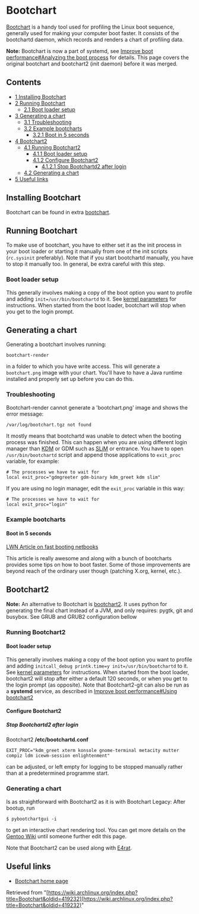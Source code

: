 # Bootchart

[Bootchart](https://meego.gitorious.org/meego-developer-tools/bootchart) is a handy tool used for profiling the Linux boot sequence, generally used for making your computer boot faster. It consists of the bootchartd daemon, which records and renders a chart of profiling data.

**Note:** Bootchart is now a part of systemd, see [Improve boot performance#Analyzing the boot process](/index.php/Improve_boot_performance#Analyzing_the_boot_process "Improve boot performance") for details. This page covers the original bootchart and bootchart2 (init daemon) before it was merged.

## Contents

*   [1 Installing Bootchart](#Installing_Bootchart)
*   [2 Running Bootchart](#Running_Bootchart)
    *   [2.1 Boot loader setup](#Boot_loader_setup)
*   [3 Generating a chart](#Generating_a_chart)
    *   [3.1 Troubleshooting](#Troubleshooting)
    *   [3.2 Example bootcharts](#Example_bootcharts)
        *   [3.2.1 Boot in 5 seconds](#Boot_in_5_seconds)
*   [4 Bootchart2](#Bootchart2)
    *   [4.1 Running Bootchart2](#Running_Bootchart2)
        *   [4.1.1 Boot loader setup](#Boot_loader_setup_2)
        *   [4.1.2 Configure Bootchart2](#Configure_Bootchart2)
            *   [4.1.2.1 Stop Bootchartd2 after login](#Stop_Bootchartd2_after_login)
    *   [4.2 Generating a chart](#Generating_a_chart_2)
*   [5 Useful links](#Useful_links)

## Installing Bootchart

Bootchart can be found in extra [bootchart](https://www.archlinux.org/packages/?name=bootchart).

## Running Bootchart

To make use of bootchart, you have to either set it as the init process in your boot loader or starting it manually from one of the init scripts (`rc.sysinit` preferably). Note that if you start bootchartd manually, you have to stop it manually too. In general, be extra careful with this step.

### Boot loader setup

This generally involves making a copy of the boot option you want to profile and adding `init=/usr/bin/bootchartd` to it. See [kernel parameters](/index.php/Kernel_parameters "Kernel parameters") for instructions. When started from the boot loader, bootchart will stop when you get to the login prompt.

## Generating a chart

Generating a bootchart involves running:

```
bootchart-render

```

in a folder to which you have write access. This will generate a `bootchart.png` image with your chart. You'll have to have a Java runtime installed and properly set up before you can do this.

### Troubleshooting

Bootchart-render cannot generate a 'bootchart.png' image and shows the error message:

```
/var/log/bootchart.tgz not found

```

It mostly means that bootchartd was unable to detect when the booting process was finished. This can happen when you are using different login manager than [KDM](/index.php/KDM "KDM") or GDM such as [SLiM](/index.php/SLiM "SLiM") or entrance. You have to open `/usr/bin/bootchartd` script and append those applications to `exit_proc` variable, for example:

```
# The processes we have to wait for
local exit_proc="gdmgreeter gdm-binary kdm_greet kdm slim"

```

If you are using no login manager, edit the `exit_proc` variable in this way:

```
# The processes we have to wait for
local exit_proc="login"

```

### Example bootcharts

#### Boot in 5 seconds

[LWN Article on fast booting netbooks](http://lwn.net/Articles/299483/)

This article is really awesome and along with a bunch of bootcharts provides some tips on how to boot faster. Some of those improvements are beyond reach of the ordinary user though (patching X.org, kernel, etc.).

## Bootchart2

**Note:** An alternative to Bootchart is [bootchart2](https://github.com/mmeeks/bootchart). It uses python for generating the final chart instead of a JVM, and only requires: pygtk, git and busybox. See GRUB and GRUB2 configuration bellow

### Running Bootchart2

#### Boot loader setup

This generally involves making a copy of the boot option you want to profile and adding `initcall_debug printk.time=y init=/usr/bin/bootchartd` to it. See [kernel parameters](/index.php/Kernel_parameters "Kernel parameters") for instructions. When started from the boot loader, bootchart2 will stop after either a default 120 seconds, or when you get to the login prompt (as opposite). Note that Bootchart2-git can also be run as a **systemd** service, as described in [Improve boot performance#Using bootchart2](/index.php/Improve_boot_performance#Using_bootchart2 "Improve boot performance")

#### Configure Bootchart2

##### Stop Bootchartd2 after login

Bootchart2 **/etc/bootchartd.conf**

```
EXIT_PROC="kdm_greet xterm konsole gnome-terminal metacity mutter compiz ldm icewm-session enlightenment"

```

can be adjusted, or left empty for logging to be stopped manually rather than at a predetermined programme start.

### Generating a chart

Is as straightforward with Bootchart2 as it is with Bootchart Legacy: After bootup, run

```
$ pybootchartgui -i 

```

to get an interactive chart rendering tool. You can get more details on the [Gentoo Wiki](http://wiki.gentoo.org/wiki/Bootchart2) until someone further edit this page.

Note that Bootchart2 can be used along with [E4rat](/index.php/E4rat "E4rat").

## Useful links

*   [Bootchart home page](http://www.bootchart.org/)

Retrieved from "[https://wiki.archlinux.org/index.php?title=Bootchart&oldid=419232](https://wiki.archlinux.org/index.php?title=Bootchart&oldid=419232)"